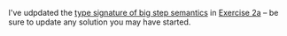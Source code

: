 I've udpdated the [type signature of big step semantics](https://github.com/wouter-swierstra/TPT-2014/commit/321629d315400692c37a377a075fcfacbd0b1caa) in [Exercise 2a](https://github.com/wouter-swierstra/TPT-2014/blob/gh-pages/exercises/Exercise2a.agda) – be sure to update any solution you may have started.
